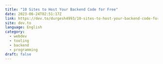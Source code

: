 ```yaml
---
title: "10 Sites to Host Your Backend Code for Free"
date: 2023-06-24T02:51:17Z
link: https://dev.to/durgesh4993/10-sites-to-host-your-backend-code-for-free-gpk?utm_medium=RSS&utm_source=news.12bit.vn
site: dev.to
language: English
category:
  - webdev
  - tooling
  - backend
  - programming
draft: false
---
```

